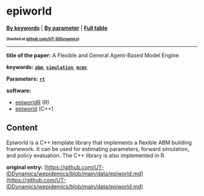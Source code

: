 <!--DO NOT EDIT BY HAND-->
 
#  epiworld 
 

[**By keywords**](../by-keyword.md) \| [**By parameter**](../by-parameter.md) \| [**Full table**](../full-table.md)
<p style="font-size:10px;font-weight:bold;">(hosted at <a href="https://github.com/UT-IDDynamics/wepidemics" target="_blank">github.com/UT-IDDynamics</a>)</p>

---
 
 
**title of the paper:** A Flexible and General Agent-Based Model Engine
 
 

**keywords:** [**`abm`**](../by-keyword.md#abm), [**`simulation`**](../by-keyword.md#simulation), [**`mcmc`**](../by-keyword.md#mcmc) 

**Parameters:** [**`rt`**](../by-parameter.md#rt) 

**software:**
 
 - [epiworldR](https://github.com/UofUEpi/epiworldR) (R) 
 - [epiworld](https://github.com/UofUEpi/epiworld) (C++) 


## Content

  Epiworld is a C++ template library that implements a flexible ABM building framework. It can be used for estimating parameters, forward simulation, and policy evaluation. The C++ library is also implemented in R.  


 **original entry:**  [https://github.com/UT-IDDynamics/wepidemics/blob/main/data/epiworld.md](https://github.com/UT-IDDynamics/wepidemics/blob/main/data/epiworld.md) 
